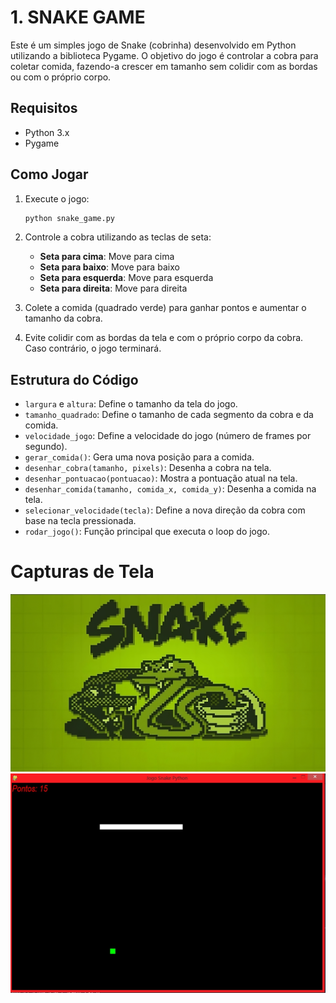 # 1. SNAKE GAME


Este é um simples jogo de Snake (cobrinha) desenvolvido em Python utilizando a biblioteca Pygame. O objetivo do jogo é controlar a cobra para coletar comida, fazendo-a crescer em tamanho sem colidir com as bordas ou com o próprio corpo.

## Requisitos

- Python 3.x
- Pygame



## Como Jogar

1. Execute o jogo:
    ```sh
    python snake_game.py
    ```

2. Controle a cobra utilizando as teclas de seta:
    - **Seta para cima**: Move para cima
    - **Seta para baixo**: Move para baixo
    - **Seta para esquerda**: Move para esquerda
    - **Seta para direita**: Move para direita

3. Colete a comida (quadrado verde) para ganhar pontos e aumentar o tamanho da cobra.

4. Evite colidir com as bordas da tela e com o próprio corpo da cobra. Caso contrário, o jogo terminará.

## Estrutura do Código

- `largura` e `altura`: Define o tamanho da tela do jogo.
- `tamanho_quadrado`: Define o tamanho de cada segmento da cobra e da comida.
- `velocidade_jogo`: Define a velocidade do jogo (número de frames por segundo).
- `gerar_comida()`: Gera uma nova posição para a comida.
- `desenhar_cobra(tamanho, pixels)`: Desenha a cobra na tela.
- `desenhar_pontuacao(pontuacao)`: Mostra a pontuação atual na tela.
- `desenhar_comida(tamanho, comida_x, comida_y)`: Desenha a comida na tela.
- `selecionar_velocidade(tecla)`: Define a nova direção da cobra com base na tecla pressionada.
- `rodar_jogo()`: Função principal que executa o loop do jogo.

# Capturas de Tela

![Captura de Tela 1](img/ANAKE%20GAME%20CAPA.jpeg)
![Captura de Tela 1](img/SNAKE%20GAME.jpg)

